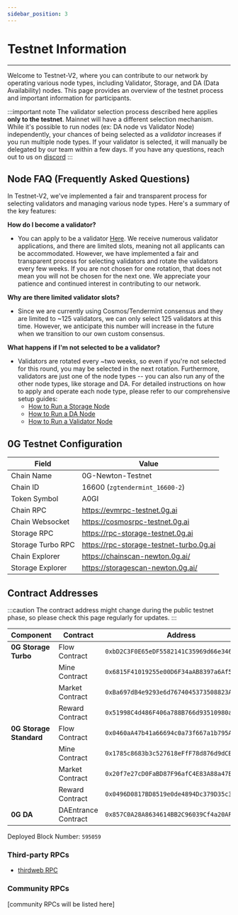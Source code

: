 ```yaml
---
sidebar_position: 3
---
```

# Testnet Information
---

Welcome to Testnet-V2, where you can contribute to our network by operating various node types, including Validator, Storage, and DA (Data Availability) nodes. This page provides an overview of the testnet process and important information for participants.

:::important note
The validator selection process described here applies **only to the testnet**. Mainnet will have a different selection mechanism.
While it's possible to run nodes (ex: DA node vs Validator Node) independently, your chances of being selected as a _validator_ increases if you run multiple node types. 
If your validator is selected, it will manually be delegated by our team within a few days.
If you have any questions, reach out to us on [discord](https://discord.com/invite/0glabs)
:::

## Node FAQ (Frequently Asked Questions)

In Testnet-V2, we've implemented a fair and transparent process for selecting validators and managing various node types. Here's a summary of the key features:

**How do I become a validator?**
- You can apply to be a validator [Here](https://docs.google.com/forms/d/e/1FAIpQLScsa1lpn43F7XAydVlKK_ItLGOkuz2fBmQaZjecDn76kysQsw/viewform?ts=6617a343). We receive numerous validator applications, and there are limited slots, meaning not all applicants can be accommodated. However, we have implemented a fair and transparent process for selecting validators and rotate the validators every few weeks. If you are not chosen for one rotation, that does not mean you will not be chosen for the next one. We appreciate your patience and continued interest in contributing to our network. 

**Why are there limited validator slots?** 
- Since we are currently using Cosmos/Tendermint consensus and they are limited to ~125 validators, we can only select 125 validators at this time. However, we anticipate this number will increase in the future when we transition to our own custom consensus. 

**What happens if I'm not selected to be a validator?**
- Validators are rotated every ~two weeks, so even if you're not selected for this round, you may be selected in the next rotation. Furthermore, validators are just one of the node types -- you can also run any of the other node types, like storage and DA. For detailed instructions on how to apply and operate each node type, please refer to our comprehensive setup guides:
  - [How to Run a Storage Node](run-a-node/storage.md)
  - [How to Run a DA Node](run-a-node/da.md)
  - [How to Run a Validator Node](run-a-node/validator.md)

## 0G Testnet Configuration

| Field | Value |
|-------|-------|
| Chain Name | 0G-Newton-Testnet |
| Chain ID | 16600 (`zgtendermint_16600-2`) |
| Token Symbol | A0GI |
| Chain RPC | https://evmrpc-testnet.0g.ai |
| Chain Websocket | https://cosmosrpc-testnet.0g.ai |
| Storage RPC | https://rpc-storage-testnet.0g.ai |
| Storage Turbo RPC | https://rpc-storage-testnet-turbo.0g.ai |
| Chain Explorer | https://chainscan-newton.0g.ai/ |
| Storage Explorer | https://storagescan-newton.0g.ai/ |

## Contract Addresses

:::caution
The contract address might change during the public testnet phase, so please check this page regularly for updates. 
:::

| Component | Contract | Address |
|-----------|----------|---------|
| **0G Storage Turbo** | Flow Contract | `0xbD2C3F0E65eDF5582141C35969d66e34629cC768` |
| | Mine Contract | `0x6815F41019255e00D6F34aAB8397a6Af5b6D806f` |
| | Market Contract | `0xBa697dB4e9293e6d7674045373508823A85d0798` |
| | Reward Contract | `0x51998C4d486F406a788B766d93510980ae1f9360` |
| **0G Storage Standard** | Flow Contract | `0x0460aA47b41a66694c0a73f667a1b795A5ED3556` |
| | Mine Contract | `0x1785c8683b3c527618eFfF78d876d9dCB4b70285` |
| | Market Contract | `0x20f7e27cD0FaBD87F96afC4E83A88a47E9Ce4689` |
| | Reward Contract | `0x0496D0817BD8519e0de4894Dc379D35c35275609` |
| **0G DA** | DAEntrance Contract | `0x857C0A28A8634614BB2C96039Cf4a20AFF709Aa9` |

Deployed Block Number: `595059`

### Third-party RPCs

- [thirdweb RPC](https://thirdweb.com/0g-newton-testnet)

### Community RPCs

[community RPCs will be listed here]

